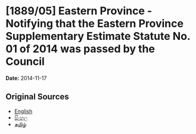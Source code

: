 # [1889/05] Eastern Province - Notifying that the Eastern Province Supplementary Estimate Statute No. 01 of 2014 was passed by the Council

**Date:** 2014-11-17

## Original Sources

- [English](https://documents.gov.lk/view/extra-gazettes/2014/11/1889-05_E.pdf)
- [සිංහල](https://documents.gov.lk/view/extra-gazettes/2014/11/1889-05_S.pdf)
- [தமிழ்](https://documents.gov.lk/view/extra-gazettes/2014/11/1889-05_T.pdf)
